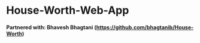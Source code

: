 # House-Worth-Web-App
#### Partnered with: Bhavesh Bhagtani (https://github.com/bhagtanib/House-Worth)
